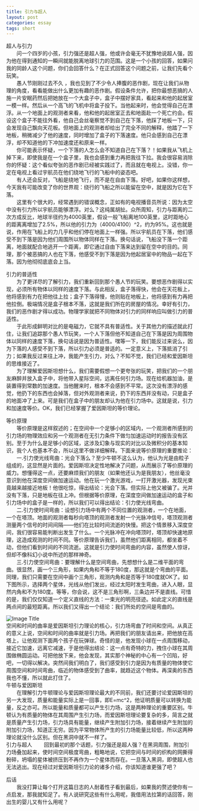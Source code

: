 ```yaml
---
title: 引力与超人
layout: post
categories: essay
tags: short
---
```

超人与引力<br>
　　问一个四岁的小孩，引力强还是超人强，他或许会毫无不犹豫地说超人强，因为他在得到通知的一瞬间就能脱离地球引力的范围。这是一个小孩的回答，如果问我的同龄人这个问题，你们会回答什么？在正式回答这个问题之前，让我们先看个玩笑。<br>
　　愚人节刚刚过去不久 ，我也见到了不少令人捧腹的恶作剧，现在让我们从物理的角度，看看能做出什么更加有趣的恶作剧。假设条件允许，把你最想恶搞的人施一片安眠药然后把她放在一个大盒子中，盒子中摆好家具，看起来和他的起居室一模一样。然后从一个高飞的飞机中将盒子投下。当他起来时，他会觉得自己在漂浮。从一个地面上的观测者来看，他和他的起居室正去和地面赴一个死亡约会。假设这个盒子不能往外看，他自己会丝毫察觉不到自己在下落，他踩了地板一下，只会发现自己飘向天花板。但地面上的观测者却给出了完全不同的解释，他踏了一下地板，稍微减少了他的速度，同时增加了盒子的下落速度。他只会感到自己在漂浮，却不知道他的下冲加速度还和原来一样。<br>
　　你可能表示怀疑，一个下落的人怎么会不知道自己在下落？！如果我从飞机上掉下来，即使我是在一个盒子里，我也会感到重力再把我往下拉。我会很容易消除你的怀疑：这个看似夸张的恶作剧已经被实践过了，而且就在电视上。没错，你一定在电视上看过宇航员在他们绕地飞行的飞船中的姿态吧。<br>
　　有人还会反对，飞船是绕地飞行，而不是在自由下落。好吧，如果你这样想，今天我有可能改变了你的世界观：绕行的飞船之所以能留在空中，就是因为它在下落。<br>
　　这里有个很大的，经常遇到的错误概念，正如有的电视播音员所说：因为太空中没有引力所以宇航员能够漂浮。对么？这纯属胡扯。众所周知，引力与距离的二次方成反比，地球半径约为4000英里，假设一般飞船离地100英里，这时距地心的距离离增加了2.5%，所以他的引力为（4000/4100）^2，约为95%。这也就是说，作用在飞船上的力几乎和他们停在地面上一样强。所以宇航员在下落，他们感受不到下落是因为他们周围所以物体同样在下落。换句话说，飞船没下落一个距离，地面就配合地逃开一个距离，即它通过自由下落来达到留在空中的目的。同理，那个被恶搞的人也在下落，他感受不到下落是因为他起居室中的物品一起在下落。因为他彻彻底底会上当。<br>

引力的普适性<br>
　　为了更详尽的了解引力，我们重新回到那个愚人节的玩笑。要想恶作剧得以实现，必须所有物体以同样的速度下落。与此相反，盒子落得快，他会在天花板上，他将感到有力在把他往上拉；盒子下落得慢，他则贴在地板上，他将感到有力再把他拉倒。极端情况是盒子根本不落，这就是我们所在的房屋的情况。幸好有引力，我们的恶作剧才得以成功。物理学家就把不同物体对引力的同样响应叫做引力的普适性。<br>
　　于此形成鲜明对比的是电磁力，它就不具有普适性。关于其他力的描述就此打住，让我们追踪那个愚人节玩笑，一个人下落但他不知道自己在下落是因为周围物体以同样的速度下落，换句话说是因为普适性。嘿等一下，我们能反过来说么，因为下落的人感受不到下落，所以引力必须是普适的。一定意义上，下落抵消了引力；如果我反过来往上冲，我能产生引力，对么？不知不觉，我们已经和爱因斯坦的思维接近了。<br>
　　为了理解爱因斯坦想什么，我们需要假想一个更夸张的玩笑，把我们的一个朋友麻醉并放入盒子中，将他带入星际空间，远离任何引力场。现在给机器加油，是装置得到常数的加速度。当他醒来时，根本不会感到不平常。这次没有漂浮的感觉，他扔下的东西也会掉落，但对外观测者来说，扔下的东西并没有动，只是盒子的地面冲了上来。可是我们在盒子中的朋友却认为他在引力场中。这就是说，引力和加速度等价。OK，我们已经掌握了爱因斯坦的等价理论。<br>

等价原理<br>
　　等价原理是这样叙述的；在空间中一个足够小的区域内，一个观测者所感到的引力场的物理效应和另一个观测者在无引力条件下做匀加速运动时的报告没有区别。至于为什么是足够小的区域，这涉及幻象与现实的对比以及微积分的基本知识，我个人也基本不会，所以这里不做详细解释。下面来说等价原理的重要推论：<br>
　　一.引力使光线弯曲：光会下落么？至少牛顿不这么认为，他认为光是由粒子组成的，这显然是片面的。爱因斯坦决定性地解决了问题，从而展示了等价原理的威力。想懂得这一点，还要麻烦我们的朋友（如果他还认为是我朋友），他丝毫没意识到他在深度空间做加速运动。他在玩一个激光游戏，一打开激光器，发现光束竟越来越接近地板！他很吃惊，得出结论：光会下落。但实际上他又被骗了。光并没有下落，只是地板在往上冲。但根据等价原理，在深度空间做加速运动的盒子和引力场中的盒子是一样的，所以我们可以得出结论：引力使光线弯曲。<br>
　　二.引力使时间弯曲：设想引力场中有两个不同位置的观测者，一个在地面，一个在塔顶。地面的观测者每秒向塔顶的观测者发射一个光脉冲信号，塔顶观测者测量两个信号的时间间隔——他们在比较时间流逝的快慢。把这个情景移入深度空间，我们很容易能判断出发生了什么。一个光脉冲在冲向塔顶时，塔顶却快速地原理，这造成观测的时间不同。等价原理告诉我们，虽然他们距离相同，都坐着不动，但他们看到时间的不同流逝。这就是引力使时间弯曲的内容，虽然使人惊讶，但却不像科幻小说中所述的那样神奇。<br>
　　三.引力使空间弯曲：要理解什么是空间弯曲，先想想什么是二维平面的弯曲。很显然，画一个三角形，如果内角和不等于180度，那这就是个弯曲的平面。同理，我们只需要在空间中画个三角形，观测内角和是否等于180度就OK了。如下图所示，选择两个星体，光线从他们发出，经过太阳时发生弯曲，进入人眼，显然内角和不为180度。等等，你会说，这不是三角形啊，三条边并不是直线。可惜的是，我们仅仅知道一个定义直线的方法：一束光的明亮径迹。如此定义的直线是两点间的最短距离。所以我们又得出一个结论：我们所处的空间是弯曲的。<br>

![Image Title](https://github.com/RRRussell/material/raw/master/superman.png)<br>
    空间和时间的曲率是爱因斯坦引力理论的核心，引力场弯曲了时间和空间。从真正的意义上说，空间和时间的曲率就是引力场。再把我们的朋友请出来，把他放在高塔上，让他观测下面两个孩子在玩弹球。奇怪的是，他发现小球在一点周围移动，接近它加速，远离它减速，于是他得出结论：这一点有奇特的力，拽住小球在其周围做椭圆运动。可把他放下来，他会发现，其实那个神秘的中心有一个凹陷，好吧，一切得以解决。突然间我们明白了，我们感受到引力是因为有质量的物体使它周围空间和时间弯曲，临近的物体感受到了曲率，就趋近这个物体。再深奥的东西我也不懂，所以就此打住了。<br>
牛顿与爱因斯坦<br>
　　在理解引力牛顿理论与爱因斯坦理论最大的不同前，我们还要讨论爱因斯坦的另一大发现，质量和能量实际上是一回事，即E=mc^2，他证明质量可以转换为能量，反之亦可。所以能量和质量都可以产生引力场，这是两种理论的重要区别。牛顿认为有质量的物体在其周围产生引力场，而爱因斯坦理论要复杂的多，简言之就是质量产生引力场，引力场具有能量，继续产生附加引力场，接着继续产生附加的附加引力场，知道正无穷。因为平常物体所产生的引力场能量比较低，所以这两种理论就没什么区别。但在黑洞中就不一样了。<br>
引力与超人
　　回到最初的那个话题，引力强还是超人强？在黑洞周围，附加引力场叠加起来，使时间空间极度弯曲，粗略地说，它把空间与时间的织构的网撕得粉碎，坍塌的星体被挤压到不再作为一个星体而存在。一旦落入黑洞，即使超人也无法逃出。现在经过对爱因斯坦引力论的诸多介绍，你该知道谁更强了吧？<br>

后话<br>
　　我没打算让每个打开这篇日志的人耐着性子看到最后，如果我的赘述使你有一点启发，那我就知足了。有人说研究这些有什么用呢，我借用法拉第的话回答，刚出生的婴儿又有什么用呢？<br>